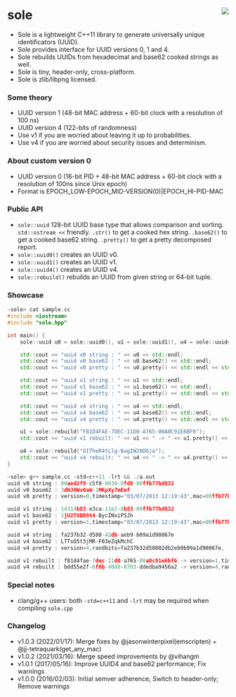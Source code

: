 sole <a href="https://travis-ci.org/r-lyeh/sole"><img src="https://api.travis-ci.org/r-lyeh/sole.svg?branch=master" align="right" /></a>
====

- Sole is a lightweight C++11 library to generate universally unique identificators (UUID).
- Sole provides interface for UUID versions 0, 1 and 4.
- Sole rebuilds UUIDs from hexadecimal and base62 cooked strings as well.
- Sole is tiny, header-only, cross-platform.
- Sole is zlib/libpng licensed.

### Some theory
- UUID version 1 (48-bit MAC address + 60-bit clock with a resolution of 100 ns)
- UUID version 4 (122-bits of randomness)
- Use v1 if you are worried about leaving it up to probabilities.
- Use v4 if you are worried about security issues and determinism.

### About custom version 0
- UUID version 0 (16-bit PID + 48-bit MAC address + 60-bit clock with a resolution of 100ns since Unix epoch)
- Format is EPOCH_LOW-EPOCH_MID-VERSION(0)|EPOCH_HI-PID-MAC

### Public API
- `sole::uuid` 128-bit UUID base type that allows comparison and sorting. `std::ostream <<` friendly. `.str()` to get a cooked hex string. `.base62()` to get a cooked base62 string. `.pretty()` to get a pretty decomposed report.
- `sole::uuid0()` creates an UUID v0.
- `sole::uuid1()` creates an UUID v1.
- `sole::uuid4()` creates an UUID v4.
- `sole::rebuild()` rebuilds an UUID from given string or 64-bit tuple.

### Showcase
```c++
~sole> cat sample.cc
#include <iostream>
#include "sole.hpp"

int main() {
    sole::uuid u0 = sole::uuid0(), u1 = sole::uuid1(), u4 = sole::uuid4();

    std::cout << "uuid v0 string : " << u0 << std::endl;
    std::cout << "uuid v0 base62 : " << u0.base62() << std::endl;
    std::cout << "uuid v0 pretty : " << u0.pretty() << std::endl << std::endl;

    std::cout << "uuid v1 string : " << u1 << std::endl;
    std::cout << "uuid v1 base62 : " << u1.base62() << std::endl;
    std::cout << "uuid v1 pretty : " << u1.pretty() << std::endl << std::endl;

    std::cout << "uuid v4 string : " << u4 << std::endl;
    std::cout << "uuid v4 base62 : " << u4.base62() << std::endl;
    std::cout << "uuid v4 pretty : " << u4.pretty() << std::endl << std::endl;

    u1 = sole::rebuild("F81D4FAE-7DEC-11D0-A765-00A0C91E6BF6");
    std::cout << "uuid v1 rebuilt: " << u1 << " -> " << u1.pretty() << std::endl;

    u4 = sole::rebuild("GITheR4tLlg-BagIW20DGja");
    std::cout << "uuid v4 rebuilt: " << u4 << " -> " << u4.pretty() << std::endl;
}

~sole> g++ sample.cc -std=c++11 -lrt && ./a.out
uuid v0 string : 00aed2f9-c5f8-0030-0fd8-00ffb77bd832
uuid v0 base62 : 3dNJHWv0aW-1MKpXy7mEmf
uuid v0 pretty : version=0,timestamp="03/07/2013 12:19:43",mac=00ffb77bd832,pid=4056,

uuid v1 string : 14314b83-e3ca-11e2-8b83-00ffb77bd832
uuid v1 base62 : 1jU2TXBD9t4-BycINxiP5Jh
uuid v1 pretty : version=1,timestamp="03/07/2013 12:19:43",mac=00ffb77bd832,clock_seq=2947,

uuid v4 string : fa237b32-d580-42db-aeb9-b09a1d90067e
uuid v4 base62 : LTTsO5t3jMR-F03eZqkMchC
uuid v4 pretty : version=4,randbits=fa237b32d58002db2eb9b09a1d90067e,

uuid v1 rebuilt : f81d4fae-7dec-11d0-a765-00a0c91e6bf6 -> version=1,timestamp="03/02/1997 18:43:12",mac=00a0c91e6bf6,clock_seq=10085,
uuid v4 rebuilt : bdd55e2f-6f6b-4088-8703-ddedba9456a2 -> version=4,randbits=bdd55e2f6f6b0088703ddedba9456a2,
```

### Special notes
- clang/g++ users: both `-std=c++11` and `-lrt` may be required when compiling `sole.cpp`

### Changelog
- v1.0.3 (2022/01/17): Merge fixes by @jasonwinterpixel(emscripten) + @jj-tetraquark(get_any_mac)
- v1.0.2 (2021/03/16): Merge speed improvements by @vihangm
- v1.0.1 (2017/05/16): Improve UUID4 and base62 performance; Fix warnings
- v1.0.0 (2016/02/03): Initial semver adherence; Switch to header-only; Remove warnings
